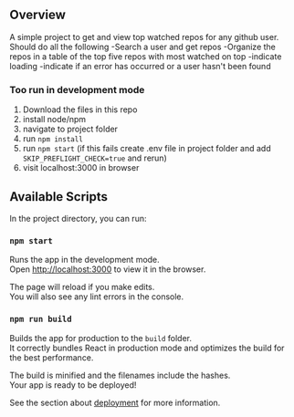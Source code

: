 ## Overview

A simple project to get and view top watched repos for any github user. Should do all the following
-Search a user and get repos
-Organize the repos in a table of the top five repos with most watched on top
-indicate loading
-indicate if an error has occurred or a user hasn't been found

### Too run in development mode

1. Download the files in this repo
2. install node/npm
3. navigate to project folder
4. run `npm install`
5. run `npm start` (if this fails create .env file in project folder and add `SKIP_PREFLIGHT_CHECK=true` and rerun)
6. visit localhost:3000 in browser

## Available Scripts

In the project directory, you can run:

### `npm start`

Runs the app in the development mode.<br>
Open [http://localhost:3000](http://localhost:3000) to view it in the browser.

The page will reload if you make edits.<br>
You will also see any lint errors in the console.

### `npm run build`

Builds the app for production to the `build` folder.<br>
It correctly bundles React in production mode and optimizes the build for the best performance.

The build is minified and the filenames include the hashes.<br>
Your app is ready to be deployed!

See the section about [deployment](https://facebook.github.io/create-react-app/docs/deployment) for more information.
